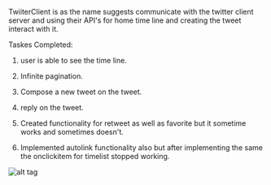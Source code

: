 TwiiterClient is as the name suggests communicate with the twitter client server and using their API's for home time line and creating the tweet interact with it.

Taskes Completed:

1. user is able to see the time line.

2. Infinite pagination.

3. Compose a new tweet on the tweet.

4. reply on the tweet.

5. Created functionality for retweet as well as favorite but it sometime works and sometimes doesn't.

6. Implemented autolink functionality also but after implementing the same the onclickitem for timelist stopped working.


![alt tag](twitter_surbhi.gif)
